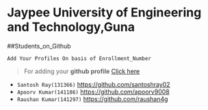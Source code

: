 # Jaypee University of Engineering and Technology,Guna
##Students_on_Github

```
Add Your Profiles On basis of Enrollment_Number 
```

 > For adding your **github profile** [Click here](https://github.com/JUETGuna/Students_on_Github/edit/master/README.md)

- ``Santosh Ray(131366)``  https://github.com/santoshray02
- ``Apoorv Kumar(141186)``  https://github.com/apoorv9008
- ``Raushan Kumar(141297)`` https://github.com/raushan4g


